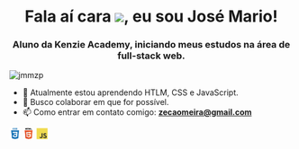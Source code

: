 <h1 align = "center"> Fala aí cara <img src = "https://raw.githubusercontent.com/kaueMarques/kaueMarques/master/hi.gif" width = "30px">, eu sou José Mario! </ h1 >
<h3 align = "center"> Aluno da Kenzie Academy, iniciando meus estudos na área de full-stack web. </h3>
<p align = "left"> <img src = "https://komarev.com/ghpvc/?username=jmmzp" alt = "jmmzp" /> </p>

- 🌱 Atualmente estou aprendendo HTLM, CSS e JavaScript.
- 👯 Busco colaborar em que for possível.
- 📫 Como entrar em contato comigo: **zecaomeira@gmail.com**

<p align = "left">
<img src = "https://raw.githubusercontent.com/devicons/devicon/master/icons/css3/css3-plain-wordmark.svg" alt = "css3" width = "20" height = "20" />
<img src = "https://raw.githubusercontent.com/devicons/devicon/master/icons/html5/html5-original-wordmark.svg" alt = "html5" width = "20" height = "20" />
<img src = "https://raw.githubusercontent.com/devicons/devicon/master/icons/javascript/javascript-original.svg" alt = "javascript" width = "20" height = "20" />
</a>
